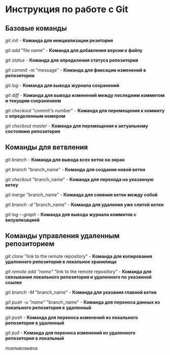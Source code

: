 # Инструкция по работе с Git

## Базовые команды

*git init* - **Команда для инициализации резитория**

*git add* "file name" - **Команда для добавления версии к файлу**

*git status* - **Команда для определения статуса репозитория**

*git commit -m* "message" - **Команда для фиксации изменений в репозитории**

*git log* - **Команда для вывода журнала сохранений**

*git diff* - **Команда для вывода изменений между последним коммитом и текущим сохранением**

*git checkout* "commit's number" - **Команда для перемещения к коммиту с определенным номером**

*git checkout master* - **Команда для перемещения к актуальному состоянию репозитория**

## Команды для ветвления

*git branch* - **Команда для вывода всех веток на экран**

*git branch* "branch_name" - **Команда для создания новой ветки**

*git checkout* "branch_name" - **Команда для перехода на указанную ветку**

*git merge* "branch_name" - **Команда для слияния веток между собой**

*git branch -d* "branch_name" - **Команда для удаления уже слитой ветки**

*git log --graph* - **Команда для вывода журнала коммитов с визуализацией**

## Команды управления удаленным репозиторием

*git clone* "link to the remote repository" - **Команда для копирования удаленного репозитория в локальное хранилище**

*git remote add "name"* "link to the remote repository" - **Команда для связывания локального репозитория и удаленного по указанной ссылке**

*git branch -M* "branch_name" - **Команда для указания главной ветки**

*git push -u "name"* "branch_name" - **Команда для переноса данных из локального репозитория в удаленный**

*git push* - **Команда для переноса изменений из локального репозитория в удаленный**

*git pull* - **Команда для переноса изменений из удаленного репозитория в локальный**

лоалывоаывоа